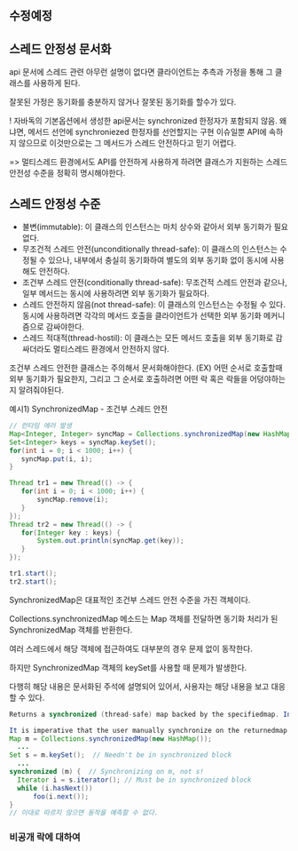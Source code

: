 ## 수정예정

## 스레드 안정성 문서화

api 문서에 스레드 관련 아무런 설명이 없다면 클라이언트는 추측과 가정을 통해 그 클래스를 사용하게 된다.  

잘못된 가정은 동기화를 충분하지 않거나 잘못된 동기화를 할수가 있다.

! 자바독의 기본옵션에서 생성한 api문서는 synchronized 한정자가 포함되지 않음.
왜냐면, 메서드 선언에 synchroniezed 한정자를 선언할지는 구현 이슈일뿐 API에 속하지 않으므로 
이것만으로는 그 메서드가 스레드 안전하다고 믿기 어렵다.

=> 멀티스레드 환경에서도 API를 안전하게 사용하게 하려면 클래스가 지원하는 스레드 안전성 수준을 정확히 명시해야한다.

## 스레드 안정성 수준

- 불변(immutable): 이 클래스의 인스턴스는 마치 상수와 같아서 외부 동기화가 필요없다.
- 무조건적 스레드 안전(unconditionally thread-safe): 이 클래스의 인스턴스는 수정될 수 있으나, 내부에서 충실히 동기화하여 별도의 외부 동기화 없이 동시에 사용해도 안전하다.
- 조건부 스레드 안전(conditionally thread-safe): 무조건적 스레드 안전과 같으나, 일부 메서드는 동시에 사용하려면 외부 동기화가 필요하다.
- 스레드 안전하지 않음(not thread-safe): 이 클래스의 인스턴스는 수정될 수 있다. 동시에 사용하려면 각각의 메서드 호출을 클라이언트가 선택한 외부 동기화 메커니즘으로 감싸야한다.
- 스레드 적대적(thread-hostil): 이 클래스는 모든 메서드 호출을 외부 동기화로 감싸더라도 멀티스레드 환경에서 안전하지 않다.

조건부 스레드 안전한 클래스는 주의해서 문서화해야한다.
(EX) 어떤 순서로 호출할때 외부 동기화가 필요한지, 그리고 그 순서로 호출하려면 어떤 락 혹은 락들을 어덩야하는지 알려줘야된다.

 예시1) SynchronizedMap - 조건부 스레드 안전
 ```java
// 런타임 에러 발생
Map<Integer, Integer> syncMap = Collections.synchronizedMap(new HashMap<Integer, Integer>());
Set<Integer> keys = syncMap.keySet();
for(int i = 0; i < 1000; i++) {
    syncMap.put(i, i);
}

Thread tr1 = new Thread(() -> {
    for(int i = 0; i < 1000; i++) {
        syncMap.remove(i);
    }			
});
Thread tr2 = new Thread(() -> {
    for(Integer key : keys) {
        System.out.println(syncMap.get(key));
    }			
});

tr1.start();
tr2.start();
```
SynchronizedMap은 대표적인 조건부 스레드 안전 수준을 가진 객체이다. 

Collections.synchronizedMap 메소드는 Map 객체를 전달하면 동기화 처리가 된 SynchronizedMap 객체를 반환한다.

여러 스레드에서 해당 객체에 접근하여도 대부분의 경우 문제 없이 동작한다. 

하지만 SynchronizedMap 객체의 keySet를 사용할 때 문제가 발생한다. 

다행히 해당 내용은 문서화된 주석에 설명되어 있어서, 사용자는 해당 내용을 보고 대응할 수 있다.

```java
Returns a synchronized (thread-safe) map backed by the specifiedmap. In order to guarantee serial access, it is critical that all access to the backing map is accomplishedthrough the returned map.

It is imperative that the user manually synchronize on the returnedmap when traversing any of its collection views via Iterator, Spliterator or Stream: 
Map m = Collections.synchronizedMap(new HashMap());
  ...
Set s = m.keySet();  // Needn't be in synchronized block
  ...
synchronized (m) {  // Synchronizing on m, not s!
  Iterator i = s.iterator(); // Must be in synchronized block
  while (i.hasNext())
      foo(i.next());
}
// 이대로 따르지 않으면 동작을 예측할 수 없다.
```

### 비공개 락에 대하여




